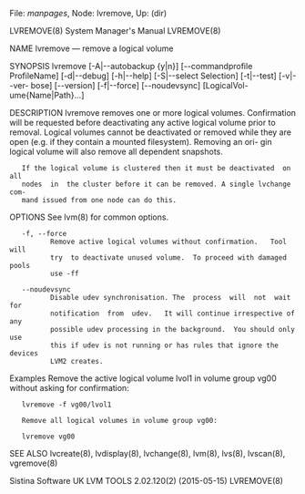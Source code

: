 File: *manpages*,  Node: lvremove,  Up: (dir)

LVREMOVE(8)                 System Manager's Manual                LVREMOVE(8)



NAME
       lvremove — remove a logical volume

SYNOPSIS
       lvremove   [-A|--autobackup   {y|n}]   [--commandprofile   ProfileName]
       [-d|--debug] [-h|--help] [-S|--select Selection] [-t|--test] [-v|--ver-
       bose]     [--version]    [-f|--force]    [--noudevsync]    [LogicalVol-
       ume{Name|Path}...]

DESCRIPTION
       lvremove removes one or more logical  volumes.   Confirmation  will  be
       requested  before  deactivating  any  active  logical  volume  prior to
       removal.  Logical volumes cannot be deactivated or removed  while  they
       are open (e.g. if they contain a mounted filesystem).  Removing an ori-
       gin logical volume will also remove all dependent snapshots.

       If the logical volume is clustered then it must be deactivated  on  all
       nodes  in  the cluster before it can be removed. A single lvchange com-
       mand issued from one node can do this.

OPTIONS
       See lvm(8) for common options.

       -f, --force
              Remove active logical volumes without confirmation.   Tool  will
              try  to deactivate unused volume.  To proceed with damaged pools
              use -ff

       --noudevsync
              Disable udev synchronisation. The  process  will  not  wait  for
              notification  from  udev.   It will continue irrespective of any
              possible udev processing in the background.  You should only use
              this if udev is not running or has rules that ignore the devices
              LVM2 creates.

Examples
       Remove the active logical volume lvol1 in  volume  group  vg00  without
       asking for confirmation:

       lvremove -f vg00/lvol1

       Remove all logical volumes in volume group vg00:

       lvremove vg00

SEE ALSO
       lvcreate(8),  lvdisplay(8),  lvchange(8),  lvm(8),  lvs(8),  lvscan(8),
       vgremove(8)



Sistina Software UK   LVM TOOLS 2.02.120(2) (2015-05-15)           LVREMOVE(8)
